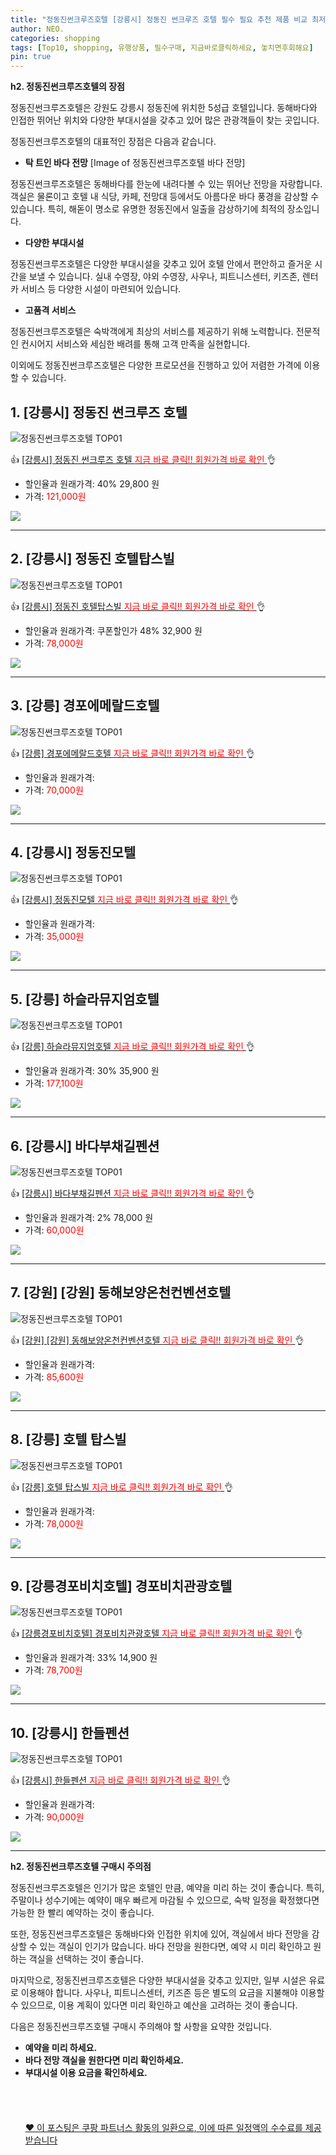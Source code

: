 ```yaml
---
title: "정동진썬크루즈호텔 [강릉시] 정동진 썬크루즈 호텔 필수 필요 추천 제품 비교 최저 가격 비교 장점 구매 후기 구매평"
author: NEO.
categories: shopping
tags: [Top10, shopping, 유행상품, 필수구매, 지금바로클릭하세요, 놓치면후회해요]
pin: true
---
```

**h2. 정동진썬크루즈호텔의 장점**

정동진썬크루즈호텔은 강원도 강릉시 정동진에 위치한 5성급 호텔입니다. 동해바다와 인접한 뛰어난 위치와 다양한 부대시설을 갖추고 있어 많은 관광객들이 찾는 곳입니다.

정동진썬크루즈호텔의 대표적인 장점은 다음과 같습니다.

* **탁 트인 바다 전망**
[Image of 정동진썬크루즈호텔 바다 전망]

정동진썬크루즈호텔은 동해바다를 한눈에 내려다볼 수 있는 뛰어난 전망을 자랑합니다. 객실은 물론이고 호텔 내 식당, 카페, 전망대 등에서도 아름다운 바다 풍경을 감상할 수 있습니다. 특히, 해돋이 명소로 유명한 정동진에서 일출을 감상하기에 최적의 장소입니다.
* **다양한 부대시설**

정동진썬크루즈호텔은 다양한 부대시설을 갖추고 있어 호텔 안에서 편안하고 즐거운 시간을 보낼 수 있습니다. 실내 수영장, 야외 수영장, 사우나, 피트니스센터, 키즈존, 렌터카 서비스 등 다양한 시설이 마련되어 있습니다.
* **고품격 서비스**

정동진썬크루즈호텔은 숙박객에게 최상의 서비스를 제공하기 위해 노력합니다. 전문적인 컨시어지 서비스와 세심한 배려를 통해 고객 만족을 실현합니다.

이외에도 정동진썬크루즈호텔은 다양한 프로모션을 진행하고 있어 저렴한 가격에 이용할 수 있습니다.

   

## 1. [강릉시] 정동진 썬크루즈 호텔

![정동진썬크루즈호텔 TOP01](https://thumbnail8.coupangcdn.com/thumbnails/remote/490x490ex/image/travel_reactor/travelConnect/hotel/A00935655/c1dccd88-675c-41e0-ab59-9496107fc1d7.jpg)


👍 [[강릉시] 정동진 썬크루즈 호텔 <font color=red> 지금 바로 클릭!! 회원가격 바로 확인 </font> ](https://link.coupang.com/re/AFFTDP?lptag=AF3617701&subid=GithubCoopas&pageKey=10000002665639&traceid=V0-153&itemId=None&vendorItemId=None) 👌 


- 할인율과 원래가격: 40%  29,800   원
- 가격: <span style='color:red'>121,000원</span>

[![](/discount_price.png)](https://link.coupang.com/re/AFFTDP?lptag=AF3617701&subid=GithubCoopas&pageKey=10000002665639&traceid=V0-153&itemId=None&vendorItemId=None)

---


   

## 2. [강릉시] 정동진 호텔탑스빌

![정동진썬크루즈호텔 TOP01](https://thumbnail7.coupangcdn.com/thumbnails/remote/490x490ex/image/travel_reactor/static/booking/image/pension/ddnayo/33e0aaba-dce3-4292-857c-a1318f50ee7a.jpg)


👍 [[강릉시] 정동진 호텔탑스빌 <font color=red> 지금 바로 클릭!! 회원가격 바로 확인 </font> ](https://link.coupang.com/re/AFFTDP?lptag=AF3617701&subid=GithubCoopas&pageKey=161398323&traceid=V0-153&itemId=None&vendorItemId=None) 👌 


- 할인율과 원래가격: 쿠폰할인가 48%  32,900   원
- 가격: <span style='color:red'>78,000원</span>

[![](/discount_price.png)](https://link.coupang.com/re/AFFTDP?lptag=AF3617701&subid=GithubCoopas&pageKey=161398323&traceid=V0-153&itemId=None&vendorItemId=None)

---


   

## 3. [강릉] 경포에메랄드호텔

![정동진썬크루즈호텔 TOP01](https://thumbnail6.coupangcdn.com/thumbnails/remote/490x490ex/image/travel_reactor/travelSeller/hotel/A00835217/26d6474b-59f3-4840-897f-75b30b6d60d6.jpg)


👍 [[강릉] 경포에메랄드호텔 <font color=red> 지금 바로 클릭!! 회원가격 바로 확인 </font> ](https://link.coupang.com/re/AFFTDP?lptag=AF3617701&subid=GithubCoopas&pageKey=10000000921522&traceid=V0-153&itemId=None&vendorItemId=None) 👌 


- 할인율과 원래가격: 
- 가격: <span style='color:red'>70,000원</span>

[![](/discount_price.png)](https://link.coupang.com/re/AFFTDP?lptag=AF3617701&subid=GithubCoopas&pageKey=10000000921522&traceid=V0-153&itemId=None&vendorItemId=None)

---


   

## 4. [강릉시] 정동진모텔

![정동진썬크루즈호텔 TOP01](https://thumbnail10.coupangcdn.com/thumbnails/remote/490x490ex/image/travel_reactor/static/booking/image/pension/ddnayo/c5cca7ee-0790-447a-88cc-4737b391f2bf.jpg)


👍 [[강릉시] 정동진모텔 <font color=red> 지금 바로 클릭!! 회원가격 바로 확인 </font> ](https://link.coupang.com/re/AFFTDP?lptag=AF3617701&subid=GithubCoopas&pageKey=10000000041720&traceid=V0-153&itemId=None&vendorItemId=None) 👌 


- 할인율과 원래가격: 
- 가격: <span style='color:red'>35,000원</span>

[![](/discount_price.png)](https://link.coupang.com/re/AFFTDP?lptag=AF3617701&subid=GithubCoopas&pageKey=10000000041720&traceid=V0-153&itemId=None&vendorItemId=None)

---


   

## 5. [강릉] 하슬라뮤지엄호텔

![정동진썬크루즈호텔 TOP01](https://thumbnail6.coupangcdn.com/thumbnails/remote/490x490ex/image/travel_reactor/travelSeller/hotel/A00036483/ad05abf1-32c0-4c80-ae25-eb0debdec30f.jpg)


👍 [[강릉] 하슬라뮤지엄호텔 <font color=red> 지금 바로 클릭!! 회원가격 바로 확인 </font> ](https://link.coupang.com/re/AFFTDP?lptag=AF3617701&subid=GithubCoopas&pageKey=84310622&traceid=V0-153&itemId=None&vendorItemId=None) 👌 


- 할인율과 원래가격: 30%  35,900   원
- 가격: <span style='color:red'>177,100원</span>

[![](/discount_price.png)](https://link.coupang.com/re/AFFTDP?lptag=AF3617701&subid=GithubCoopas&pageKey=84310622&traceid=V0-153&itemId=None&vendorItemId=None)

---


   

## 6. [강릉시] 바다부채길펜션

![정동진썬크루즈호텔 TOP01](https://thumbnail10.coupangcdn.com/thumbnails/remote/490x490ex/image/travel_reactor/static/booking/image/pension/ddnayo/5d040587-26a3-4ce1-aa77-d35b788415ca.jpg)


👍 [[강릉시] 바다부채길펜션 <font color=red> 지금 바로 클릭!! 회원가격 바로 확인 </font> ](https://link.coupang.com/re/AFFTDP?lptag=AF3617701&subid=GithubCoopas&pageKey=112925439&traceid=V0-153&itemId=None&vendorItemId=None) 👌 


- 할인율과 원래가격: 2%  78,000   원
- 가격: <span style='color:red'>60,000원</span>

[![](/discount_price.png)](https://link.coupang.com/re/AFFTDP?lptag=AF3617701&subid=GithubCoopas&pageKey=112925439&traceid=V0-153&itemId=None&vendorItemId=None)

---


   

## 7. [강원] [강원] 동해보양온천컨벤션호텔

![정동진썬크루즈호텔 TOP01](https://thumbnail9.coupangcdn.com/thumbnails/remote/490x490ex/image/travel_reactor/travelSeller/resort/A00007086/f99289b6-7384-4582-9d36-fdc657f73301.jpg)


👍 [[강원] [강원] 동해보양온천컨벤션호텔 <font color=red> 지금 바로 클릭!! 회원가격 바로 확인 </font> ](https://link.coupang.com/re/AFFTDP?lptag=AF3617701&subid=GithubCoopas&pageKey=10000000582212&traceid=V0-153&itemId=None&vendorItemId=None) 👌 


- 할인율과 원래가격: 
- 가격: <span style='color:red'>85,600원</span>

[![](/discount_price.png)](https://link.coupang.com/re/AFFTDP?lptag=AF3617701&subid=GithubCoopas&pageKey=10000000582212&traceid=V0-153&itemId=None&vendorItemId=None)

---


   

## 8. [강릉] 호텔 탑스빌

![정동진썬크루즈호텔 TOP01](https://thumbnail8.coupangcdn.com/thumbnails/remote/490x490ex/image/travel_reactor/travelSeller/hotel/A00162023/65f70ae4-770b-4e28-9dc0-d32a58a4a982.jpg)


👍 [[강릉] 호텔 탑스빌 <font color=red> 지금 바로 클릭!! 회원가격 바로 확인 </font> ](https://link.coupang.com/re/AFFTDP?lptag=AF3617701&subid=GithubCoopas&pageKey=87047022&traceid=V0-153&itemId=None&vendorItemId=None) 👌 


- 할인율과 원래가격: 
- 가격: <span style='color:red'>78,000원</span>

[![](/discount_price.png)](https://link.coupang.com/re/AFFTDP?lptag=AF3617701&subid=GithubCoopas&pageKey=87047022&traceid=V0-153&itemId=None&vendorItemId=None)

---


   

## 9. [강릉경포비치호텔] 경포비치관광호텔

![정동진썬크루즈호텔 TOP01](https://thumbnail7.coupangcdn.com/thumbnails/remote/490x490ex/image/travel_reactor/travelSeller/hotel/A00023344/c55ab2e6-408c-4b91-b118-2bb55d307bae.jpg)


👍 [[강릉경포비치호텔] 경포비치관광호텔 <font color=red> 지금 바로 클릭!! 회원가격 바로 확인 </font> ](https://link.coupang.com/re/AFFTDP?lptag=AF3617701&subid=GithubCoopas&pageKey=85229733&traceid=V0-153&itemId=None&vendorItemId=None) 👌 


- 할인율과 원래가격: 33%  14,900   원
- 가격: <span style='color:red'>78,700원</span>

[![](/discount_price.png)](https://link.coupang.com/re/AFFTDP?lptag=AF3617701&subid=GithubCoopas&pageKey=85229733&traceid=V0-153&itemId=None&vendorItemId=None)

---


   

## 10. [강릉시] 한들펜션

![정동진썬크루즈호텔 TOP01](https://thumbnail7.coupangcdn.com/thumbnails/remote/490x490ex/image/travel_reactor/static/booking/image/pension/ddnayo/70c54497-ee6b-4066-bc30-e5f6d5b3b87e.jpg)


👍 [[강릉시] 한들펜션 <font color=red> 지금 바로 클릭!! 회원가격 바로 확인 </font> ](https://link.coupang.com/re/AFFTDP?lptag=AF3617701&subid=GithubCoopas&pageKey=112891243&traceid=V0-153&itemId=None&vendorItemId=None) 👌 


- 할인율과 원래가격: 
- 가격: <span style='color:red'>90,000원</span>

[![](/discount_price.png)](https://link.coupang.com/re/AFFTDP?lptag=AF3617701&subid=GithubCoopas&pageKey=112891243&traceid=V0-153&itemId=None&vendorItemId=None)

---
**h2. 정동진썬크루즈호텔 구매시 주의점**

정동진썬크루즈호텔은 인기가 많은 호텔인 만큼, 예약을 미리 하는 것이 좋습니다. 특히, 주말이나 성수기에는 예약이 매우 빠르게 마감될 수 있으므로, 숙박 일정을 확정했다면 가능한 한 빨리 예약하는 것이 좋습니다.

또한, 정동진썬크루즈호텔은 동해바다와 인접한 위치에 있어, 객실에서 바다 전망을 감상할 수 있는 객실이 인기가 많습니다. 바다 전망을 원한다면, 예약 시 미리 확인하고 원하는 객실을 선택하는 것이 좋습니다.

마지막으로, 정동진썬크루즈호텔은 다양한 부대시설을 갖추고 있지만, 일부 시설은 유료로 이용해야 합니다. 사우나, 피트니스센터, 키즈존 등은 별도의 요금을 지불해야 이용할 수 있으므로, 이용 계획이 있다면 미리 확인하고 예산을 고려하는 것이 좋습니다.

다음은 정동진썬크루즈호텔 구매시 주의해야 할 사항을 요약한 것입니다.

* **예약을 미리 하세요.**
* **바다 전망 객실을 원한다면 미리 확인하세요.**
* **부대시설 이용 요금을 확인하세요.**<br><br><br><br><br> [ ❤  이 포스팅은 쿠팡 파트너스 활동의 일환으로, 이에 따른 일정액의 수수료를 제공받습니다](https://link.coupang.com/a/bcEFyh)